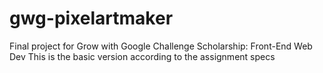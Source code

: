 # gwg-pixelartmaker
Final project for Grow with Google Challenge Scholarship: Front-End Web Dev
This is the basic version according to the assignment specs
